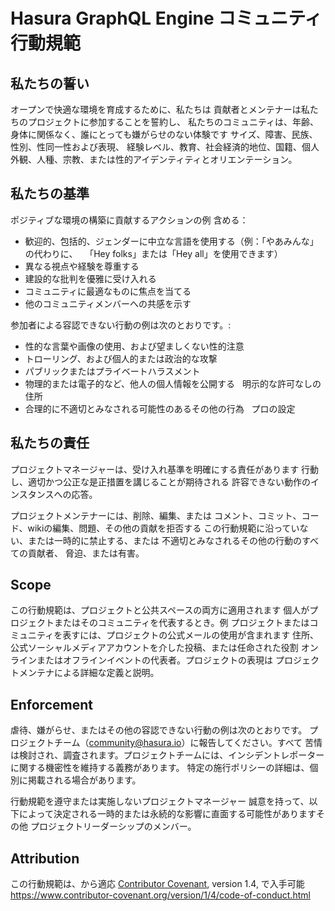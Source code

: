 # Hasura GraphQL Engine コミュニティ行動規範

## 私たちの誓い

オープンで快適な環境を育成するために、私たちは
貢献者とメンテナーは私たちのプロジェクトに参加することを誓約し、
私たちのコミュニティは、年齢、身体に関係なく、誰にとっても嫌がらせのない体験です
サイズ、障害、民族、性別、性同一性および表現、
経験レベル、教育、社会経済的地位、国籍、個人
外観、人種、宗教、または性的アイデンティティとオリエンテーション。

## 私たちの基準

ポジティブな環境の構築に貢献するアクションの例
含める：

* 歓迎的、包括的、ジェンダーに中立な言語を使用する（例：「やあみんな」の代わりに、
  「Hey folks」または「Hey all」を使用できます）
* 異なる視点や経験を尊重する
* 建設的な批判を優雅に受け入れる
* コミュニティに最適なものに焦点を当てる
* 他のコミュニティメンバーへの共感を示す

参加者による容認できない行動の例は次のとおりです。:

* 性的な言葉や画像の使用、および望ましくない性的注意
* トローリング、および個人的または政治的な攻撃
* パブリックまたはプライベートハラスメント
* 物理的または電子的など、他人の個人情報を公開する
  明示的な許可なしの住所
* 合理的に不適切とみなされる可能性のあるその他の行為
  プロの設定

## 私たちの責任

プロジェクトマネージャーは、受け入れ基準を明確にする責任があります
行動し、適切かつ公正な是正措置を講じることが期待される
許容できない動作のインスタンスへの応答。

プロジェクトメンテナーには、削除、編集、または
コメント、コミット、コード、wikiの編集、問題、その他の貢献を拒否する
この行動規範に沿っていない、または一時的に禁止する、または
不適切とみなされるその他の行動のすべての貢献者、
脅迫、または有害。

## Scope

この行動規範は、プロジェクトと公共スペースの両方に適用されます
個人がプロジェクトまたはそのコミュニティを代表するとき。例
プロジェクトまたはコミュニティを表すには、プロジェクトの公式メールの使用が含まれます
住所、公式ソーシャルメディアアカウントを介した投稿、または任命された役割
オンラインまたはオフラインイベントの代表者。プロジェクトの表現は
プロジェクトメンテナによる詳細な定義と説明。

## Enforcement

虐待、嫌がらせ、またはその他の容認できない行動の例は次のとおりです。
プロジェクトチーム（community@hasura.io）に報告してください。すべて
苦情は検討され、調査されます。プロジェクトチームには、インシデントレポーターに関する機密性を維持する義務があります。
特定の施行ポリシーの詳細は、個別に掲載される場合があります。

行動規範を遵守または実施しないプロジェクトマネージャー
誠意を持って、以下によって決定される一時的または永続的な影響に直面する可能性がありますその他
プロジェクトリーダーシップのメンバー。

## Attribution

この行動規範は、から適応 [Contributor Covenant][homepage], version 1.4,
で入手可能 
https://www.contributor-covenant.org/version/1/4/code-of-conduct.html

[homepage]: https://www.contributor-covenant.org
